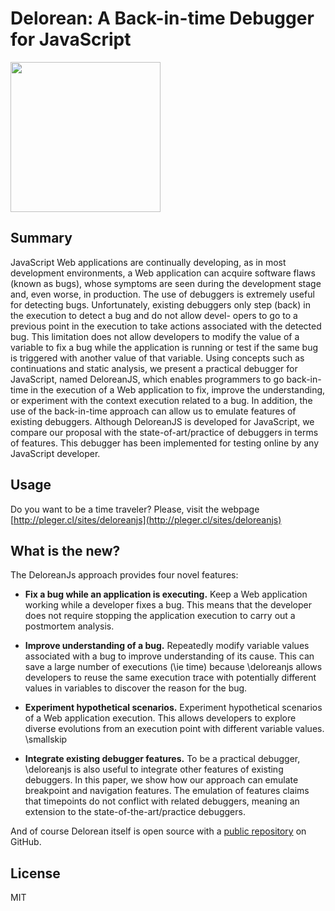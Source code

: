 # Delorean: A Back-in-time Debugger for JavaScript

<img src="http://pragmaticslab.com/wordpress/wp-content/uploads/2018/09/LogoPragmaticsLab.png" width="240">

Summary
---

JavaScript Web applications are continually developing, as in most development environments, a Web application can acquire software flaws (known as bugs), whose symptoms are seen during the development stage and, even worse, in production. The use of debuggers is extremely useful for detecting bugs. Unfortunately, existing debuggers only step (back) in the execution to detect a bug and do not allow devel- opers to go to a previous point in the execution to take actions associated with the detected bug. This limitation does not allow developers to modify the value of a variable to fix a bug while the application is running or test if the same bug is triggered with another value of that variable. Using concepts such as continuations and static analysis, we present a practical debugger for JavaScript, named DeloreanJS, which enables programmers to go back-in-time in the execution of a Web application to fix, improve the understanding, or experiment with the context execution related to a bug. In addition, the use of the back-in-time approach can allow us to emulate features of existing debuggers. Although DeloreanJS is developed for JavaScript, we compare our proposal with the state-of-art/practice of debuggers in terms of features. This debugger has been implemented for testing online by any JavaScript developer.

Usage
---

Do you want to be a time traveler? Please, visit the webpage [http://pleger.cl/sites/deloreanjs](http://pleger.cl/sites/deloreanjs)

What is the new?
----

The DeloreanJs approach provides four novel features:

- **Fix a bug while an application is executing.** Keep a Web application working while a developer fixes a bug. This means that the developer does not require stopping the application execution to carry out a postmortem analysis.          

	
- **Improve understanding of a bug.** Repeatedly modify variable values associated with a bug to improve understanding of its cause. This can save a large number of executions (\ie time) because \deloreanjs allows developers to reuse the same execution trace with potentially different values in variables to discover the reason for the bug.       


- **Experiment hypothetical scenarios.** Experiment hypothetical scenarios of a Web application execution. This allows developers to explore diverse evolutions from an execution point with different variable values. 
	\smallskip
	
	
- **Integrate existing debugger features.** To be a practical debugger, \deloreanjs is also useful to integrate other features of existing debuggers. In this paper, we show how our approach can emulate breakpoint and navigation features. The emulation of features claims that timepoints do not conflict with related debuggers, meaning an extension to the state-of-the-art/practice debuggers.  


And of course Delorean itself is open source with a [public repository](https://github.com/fruizrob/delorean)
 on GitHub.


License
----

MIT
